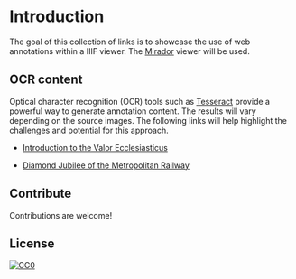 # Introduction

The goal of this collection of links is to showcase the use of web annotations within a IIIF viewer. The [Mirador](https://projectmirador.org/) viewer will be used.


## OCR content

Optical character recognition (OCR) tools such as [Tesseract](https://github.com/tesseract-ocr/tesseract) provide a powerful way to generate annotation content. The results will vary depending on the source images. The following links will help highlight the challenges and potential for this approach.

* [Introduction to the Valor Ecclesiasticus](https://projectmirador.org/embed/?iiif-content=https://miiify.rocks/manifest/intro_valor_ecclesiasticus)

* [Diamond Jubilee of the Metropolitan Railway](https://projectmirador.org/embed/?iiif-content=https://miiify.rocks/manifest/diamond_jubilee_of_the_metro)

## Contribute

Contributions are welcome!

## License

[![CC0](https://mirrors.creativecommons.org/presskit/buttons/88x31/svg/by-sa.svg)](http://creativecommons.org/licenses/by-sa/4.0/)
